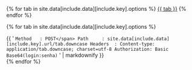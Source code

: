 <!--
Modelo:
request:
  url: 'http://www.pmove.planmob.com.br/rest/planejamento/insert' # URL a ser exibido
  options:
    - 'JSON' # Opções da aba, é o mesmo para id
    - 'XML'
-->
<div class="mdl-tabs mdl-js-tabs mdl-js-ripple-effect">
  <div class="mdl-tabs__tab-bar tab-left">
    {% for tab in site.data[include.data][include.key].options %}
      <a href="#{{ tab | downcase }}" class="mdl-tabs__tab {% if forloop.first %}is-active{% endif %}">{{ tab }}</a>
    {% endfor %}
  </div>

  {% for tab in site.data[include.data][include.key].options %}
    <div class="mdl-tabs__panel{% if forloop.first %} is-active{% endif %}" id="{{ tab | downcase }}">
      {{ '
        ```
        Method   : POST</span>
        Path     : site.data[include.data][include.key].url/tab.downcase
        Headers  : Content-type: application/tab.downcase; charset=utf-8
                   Authorization: Basic Base64(login:senha)
        ```
      ' | markdownify }}
    </div>
  {% endfor %}
</div>